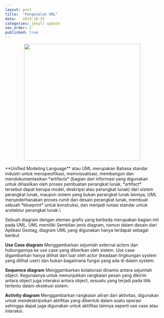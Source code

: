 ```yaml
---
layout: post
title:  "Pengenalan UML"
date:   2019-10-25
categories: jekyll update
nav_order: 2
published: true
---
```


<center><img src="{{side.baseurl}}/assets/image/uml.png" width="380px" height="380px"></center>
<br>   
**Unified Modeling Language** atau UML merupakan Bahasa standar industri untuk menspesifikasi, memvisualisasi, membangun dan mendokumentasikan *artifacts* (bagian dari informasi yang digunakan untuk dihasilkan oleh proses pembuatan perangkat lunak, *artifact* tersebut dapat berupa model, deskripsi atau perangkat lunak) dari sistem perangkat lunak, maupun sistem yang bukan perangkat lunak lainnya, UML menyederhanakan proses rumit dari desain perangkat lunak, membuat sebuah *blueprint* untuk konstruksi, dan menjadi notasi standar untuk arsitektur perangkat lunak.\

Sebuah diagram dengan elemen grafis yang berbeda merupakan bagian inti pada UML. UML memiliki Sembilan jenis diagram, namun dalam desain dari Aplikasi Geotag, diagram UML yang digunakan hanya terdapat sebagai berikut

**Use Case diagram** Menggambarkan sejumlah external actors dan hubungannya ke use case yang diberikan oleh sistem. Use case digambarkan hanya dilihat dari luar oleh actor (keadaan lingkungan system yang dilihat user) dan bukan bagaimana fungsi yang ada di dalam system.

**Sequence diagram** Menggambarkan kolaborasi dinamis antara sejumlah object. Kegunaanya untuk menunjukkan rangkaian pesan yang dikirim antara object juga interaksi antara object, sesuatu yang terjadi pada titik tertentu dalam eksekusi sistem.

**Activity diagram** Menggambarkan rangkaian aliran dari aktivitas, digunakan untuk mendeskripsikan aktifitas yang dibentuk dalam suatu operasi sehingga dapat juga digunakan untuk aktifitas lainnya seperti use case atau interaksi.
